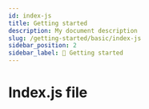 ```yaml
---
id: index-js
title: Getting started
description: My document description
slug: /getting-started/basic/index-js
sidebar_position: 2
sidebar_label: 🚀 Getting started 
---
```


# Index.js file